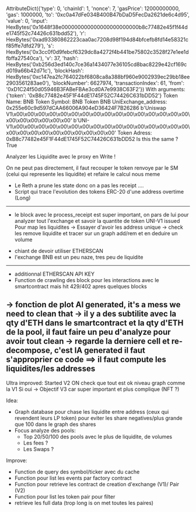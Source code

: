AttributeDict({'type': 0, 'chainId': 1, 'nonce': 7, 'gasPrice': 12000000000, 'gas': 1000000, 'to': '0xc0a47dFe034B400B47bDaD5FecDa2621de6c4d95', 'value': 0, 'input': HexBytes('0x1648f38e000000000000000000000000b8c77482e45f1f44de1745f52c74426c631bdd52'), 'r': HexBytes('0xad93380862223caa0ac7208d98f194d84bfcefb8fd14e58321cf85ffe7dfd279'), 's': HexBytes('0x3cc0f0d9febcf6329dc8a4272f4b441be75802c3528f27e1ee1dfbffa27540ca'), 'v': 37, 'hash': HexBytes('0xb256d3ed140c7ce36a1434077e36105cd8bac8229e42cf169cd019a66b42d71c'), 'blockHash': HexBytes('0xc147ea2fc764022bf6808ca8a388bf960e9002939ec29bb18ee2903561283ae0'), 'blockNumber': 6627974, 'transactionIndex': 61, 'from': '0xD1C24f50d05946B3FABeFBAe3cd0A7e9938C63F2'})
With arguments: {'token': '0xB8c77482e45F1F44dE1745F52C74426C631bDD52'}
Token Name: BNB
Token Symbol: BNB
Token BNB UniExchange_address: 0x255e60c9d597dCAA66006A904eD36424F7B26286
b'Uniswap V1\x00\x00\x00\x00\x00\x00\x00\x00\x00\x00\x00\x00\x00\x00\x00\x00\x00\x00\x00\x00\x00\x00'
b'UNI-V1\x00\x00\x00\x00\x00\x00\x00\x00\x00\x00\x00\x00\x00\x00\x00\x00\x00\x00\x00\x00\x00\x00\x00\x00\x00\x00'
Token Adress: 0xB8c77482e45F1F44dE1745F52C74426C631bDD52
Is this the same ? True

Analyzer les Liquidite avec le proxy en Write !

On ne peut pas directement, il faut recouper le token renvoye par le SM (celui qui represente les liquidite) et refaire le calcul nous meme
+ Le Reth a prune les state donc on a pas les receipt ....
+ Script qui trace l'evolution des tokens ERC-20 d'une address overtime (Long)


-----------------------------------------------------
+ le block avec le process_receipt est super important, on pars de lui pour analyzer tout l'exchange et savoir la quantite de token UNI-V1 issued
  Pour map les liquidites 
-> Essayer d'avoir les address unique
-> check les remove liquidite et tracer sur un graph add/rem et en deduire un volume

- chiant de devoir utiliser ETHERSCAN
- l'exchange BNB est un peu naze, tres peu de liquidite

-----------------------------------------------------
+ additionnal ETHERSCAN API KEY
+ Function de crawling des block pour les interactions avec le smartcontract mais hit 429/402 apres quelques blocks

-> fonction de plot AI generated, it's a mess we need to clean that
-> il y a des subtilite avec la qty d'ETH dans le smartcontract et la qty d'ETH de la pool, il faut faire un peu d'analyze pour avoir tout clean
-> regarde la derniere cell et re-decompose, c'est IA generated il faut s'approprier ce code
==> il faut compute les liquidites/les addresses
-----------------------------------------------------

Ultra improved: Started V2
ON check que tout est ok niveau graph comme la V1
Si oui -> Objectif V3 car super important et plus complique (NFT ?)

Idea:
  - Graph database pour chase les liquidite entre address (ceux qui revendent leurs LP token) pour eviter les share negatives/plus grande que 100 dans le graph des shares
  - Focus analyze des pools:
    - Top 20/50/100 des pools avec le plus de liquidite, de volumes
    - Les fees ?
    - Les Swaps ?


Improve:
- Function de query des symbol/ticker avec du cache
- Function pour list les events par factory contract
- Function pour retrieve les contract de creation d'exchange (V1)/ Pair (V2)
- Function pour list les token pair pour filter
- retrieve les full data (trop long is on met toutes les paires)